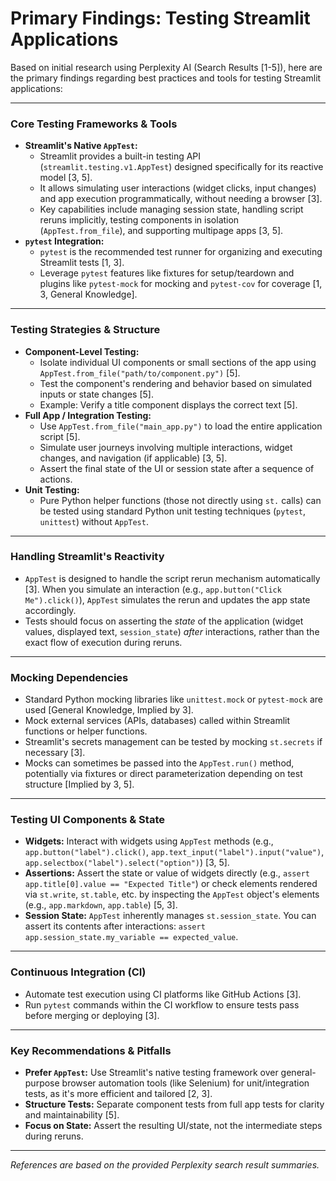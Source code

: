 # Primary Findings: Testing Streamlit Applications

Based on initial research using Perplexity AI (Search Results [1-5]), here are the primary findings regarding best practices and tools for testing Streamlit applications:

---

### **Core Testing Frameworks & Tools**

*   **Streamlit's Native `AppTest`:**
    *   Streamlit provides a built-in testing API (`streamlit.testing.v1.AppTest`) designed specifically for its reactive model [3, 5].
    *   It allows simulating user interactions (widget clicks, input changes) and app execution programmatically, without needing a browser [3].
    *   Key capabilities include managing session state, handling script reruns implicitly, testing components in isolation (`AppTest.from_file`), and supporting multipage apps [3, 5].
*   **`pytest` Integration:**
    *   `pytest` is the recommended test runner for organizing and executing Streamlit tests [1, 3].
    *   Leverage `pytest` features like fixtures for setup/teardown and plugins like `pytest-mock` for mocking and `pytest-cov` for coverage [1, 3, General Knowledge].

---

### **Testing Strategies & Structure**

*   **Component-Level Testing:**
    *   Isolate individual UI components or small sections of the app using `AppTest.from_file("path/to/component.py")` [5].
    *   Test the component's rendering and behavior based on simulated inputs or state changes [5].
    *   Example: Verify a title component displays the correct text [5].
*   **Full App / Integration Testing:**
    *   Use `AppTest.from_file("main_app.py")` to load the entire application script [5].
    *   Simulate user journeys involving multiple interactions, widget changes, and navigation (if applicable) [3, 5].
    *   Assert the final state of the UI or session state after a sequence of actions.
*   **Unit Testing:**
    *   Pure Python helper functions (those not directly using `st.` calls) can be tested using standard Python unit testing techniques (`pytest`, `unittest`) without `AppTest`.

---

### **Handling Streamlit's Reactivity**

*   `AppTest` is designed to handle the script rerun mechanism automatically [3]. When you simulate an interaction (e.g., `app.button("Click Me").click()`), `AppTest` simulates the rerun and updates the app state accordingly.
*   Tests should focus on asserting the *state* of the application (widget values, displayed text, `session_state`) *after* interactions, rather than the exact flow of execution during reruns.

---

### **Mocking Dependencies**

*   Standard Python mocking libraries like `unittest.mock` or `pytest-mock` are used [General Knowledge, Implied by 3].
*   Mock external services (APIs, databases) called within Streamlit functions or helper functions.
*   Streamlit's secrets management can be tested by mocking `st.secrets` if necessary [3].
*   Mocks can sometimes be passed into the `AppTest.run()` method, potentially via fixtures or direct parameterization depending on test structure [Implied by 3, 5].

---

### **Testing UI Components & State**

*   **Widgets:** Interact with widgets using `AppTest` methods (e.g., `app.button("label").click()`, `app.text_input("label").input("value")`, `app.selectbox("label").select("option")`) [3, 5].
*   **Assertions:** Assert the state or value of widgets directly (e.g., `assert app.title[0].value == "Expected Title"`) or check elements rendered via `st.write`, `st.table`, etc. by inspecting the `AppTest` object's elements (e.g., `app.markdown`, `app.table`) [5, 3].
*   **Session State:** `AppTest` inherently manages `st.session_state`. You can assert its contents after interactions: `assert app.session_state.my_variable == expected_value`.

---

### **Continuous Integration (CI)**

*   Automate test execution using CI platforms like GitHub Actions [3].
*   Run `pytest` commands within the CI workflow to ensure tests pass before merging or deploying [3].

---

### **Key Recommendations & Pitfalls**

*   **Prefer `AppTest`:** Use Streamlit's native testing framework over general-purpose browser automation tools (like Selenium) for unit/integration tests, as it's more efficient and tailored [2, 3].
*   **Structure Tests:** Separate component tests from full app tests for clarity and maintainability [5].
*   **Focus on State:** Assert the resulting UI/state, not the intermediate steps during reruns.

---
*References are based on the provided Perplexity search result summaries.*